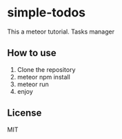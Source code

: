 # simple-todos

This a meteor tutorial. Tasks manager

## How to use

1. Clone the repository
2. meteor npm install
3. meteor run
4. enjoy

## License

MIT

